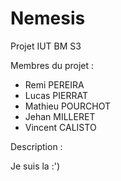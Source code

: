 # Nemesis
Projet IUT BM S3

Membres du projet :

- Remi PEREIRA
- Lucas PIERRAT
- Mathieu POURCHOT
- Jehan MILLERET
- Vincent CALISTO

Description :


Je suis la :')